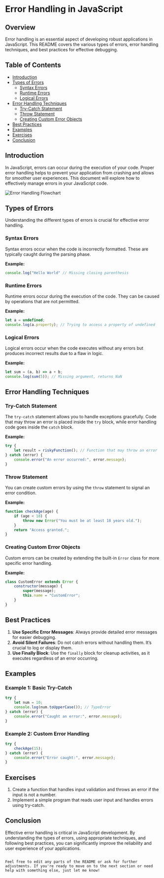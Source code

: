# Error Handling in JavaScript

## Overview

Error handling is an essential aspect of developing robust applications in JavaScript. This README covers the various types of errors, error handling techniques, and best practices for effective debugging.

## Table of Contents

- [Introduction](#introduction)
- [Types of Errors](#types-of-errors)
  - [Syntax Errors](#syntax-errors)
  - [Runtime Errors](#runtime-errors)
  - [Logical Errors](#logical-errors)
- [Error Handling Techniques](#error-handling-techniques)
  - [Try-Catch Statement](#try-catch-statement)
  - [Throw Statement](#throw-statement)
  - [Creating Custom Error Objects](#creating-custom-error-objects)
- [Best Practices](#best-practices)
- [Examples](#examples)
- [Exercises](#exercises)
- [Conclusion](#conclusion)

## Introduction

In JavaScript, errors can occur during the execution of your code. Proper error handling helps to prevent your application from crashing and allows for smoother user experiences. This document will explore how to effectively manage errors in your JavaScript code.

![Error Handling Flowchart](https://miro.medium.com/v2/resize:fit:640/format:webp/1*bVI-OLQU3OzZDuvLfYxJLA.png) <!-- Replace with actual image URL -->

## Types of Errors

Understanding the different types of errors is crucial for effective error handling.

### Syntax Errors

Syntax errors occur when the code is incorrectly formatted. These are typically caught during the parsing phase.

**Example:**
```javascript
console.log("Hello World" // Missing closing parenthesis
```

### Runtime Errors

Runtime errors occur during the execution of the code. They can be caused by operations that are not permitted.

**Example:**
```javascript
let a = undefined;
console.log(a.property); // Trying to access a property of undefined
```

### Logical Errors

Logical errors occur when the code executes without any errors but produces incorrect results due to a flaw in logic.

**Example:**
```javascript
let sum = (a, b) => a + b;
console.log(sum(5)); // Missing argument, returns NaN
```

## Error Handling Techniques

### Try-Catch Statement

The `try-catch` statement allows you to handle exceptions gracefully. Code that may throw an error is placed inside the `try` block, while error handling code goes inside the `catch` block.

**Example:**
```javascript
try {
    let result = riskyFunction(); // Function that may throw an error
} catch (error) {
    console.error("An error occurred:", error.message);
}
```

### Throw Statement

You can create custom errors by using the `throw` statement to signal an error condition.

**Example:**
```javascript
function checkAge(age) {
    if (age < 18) {
        throw new Error("You must be at least 18 years old.");
    }
    return "Access granted.";
}
```

### Creating Custom Error Objects

Custom errors can be created by extending the built-in `Error` class for more specific error handling.

**Example:**
```javascript
class CustomError extends Error {
    constructor(message) {
        super(message);
        this.name = "CustomError";
    }
}
```

## Best Practices

1. **Use Specific Error Messages**: Always provide detailed error messages for easier debugging.
2. **Avoid Silent Failures**: Do not catch errors without handling them. It’s crucial to log or display them.
3. **Use Finally Block**: Use the `finally` block for cleanup activities, as it executes regardless of an error occurring.

## Examples

### Example 1: Basic Try-Catch

```javascript
try {
    let num = 10;
    console.log(num.toUpperCase()); // TypeError
} catch (error) {
    console.error("Caught an error:", error.message);
}
```

### Example 2: Custom Error Handling

```javascript
try {
    checkAge(15);
} catch (error) {
    console.error("Error caught:", error.message);
}
```

## Exercises

1. Create a function that handles input validation and throws an error if the input is not a number.
2. Implement a simple program that reads user input and handles errors using try-catch.

## Conclusion

Effective error handling is critical in JavaScript development. By understanding the types of errors, using appropriate techniques, and following best practices, you can significantly improve the reliability and user experience of your applications.
```

Feel free to edit any parts of the README or ask for further adjustments. If you're ready to move on to the next section or need help with something else, just let me know!
